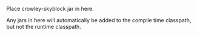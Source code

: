 Place crowley-skyblock jar in here.

Any jars in here will automatically be added to the compile time classpath, but not the runtime classpath.
